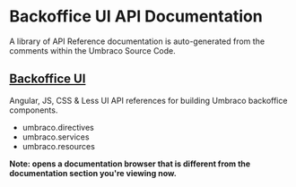 # Backoffice UI API Documentation

A library of API Reference documentation is auto-generated from the comments within the Umbraco Source Code.

## [Backoffice UI](https://our.umbraco.com/apidocs/ui/#/api/)

Angular, JS, CSS & Less UI API references for building Umbraco backoffice components.

- umbraco.directives
- umbraco.services
- umbraco.resources

__Note: opens a documentation browser that is different from the documentation section you're viewing now.__

